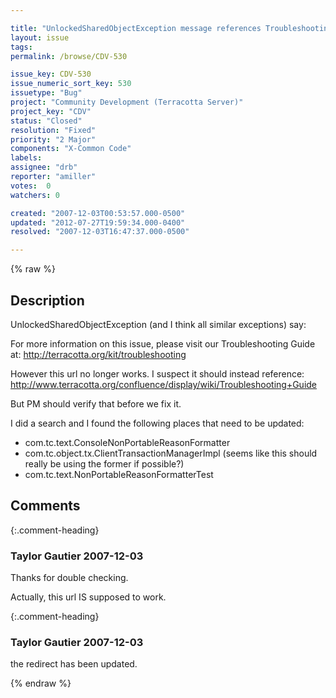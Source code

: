 ```yaml
---

title: "UnlockedSharedObjectException message references Troubleshooting Guide at obsolete URL"
layout: issue
tags: 
permalink: /browse/CDV-530

issue_key: CDV-530
issue_numeric_sort_key: 530
issuetype: "Bug"
project: "Community Development (Terracotta Server)"
project_key: "CDV"
status: "Closed"
resolution: "Fixed"
priority: "2 Major"
components: "X-Common Code"
labels: 
assignee: "drb"
reporter: "amiller"
votes:  0
watchers: 0

created: "2007-12-03T00:53:57.000-0500"
updated: "2012-07-27T19:59:34.000-0400"
resolved: "2007-12-03T16:47:37.000-0500"

---
```




{% raw %}



## Description

<div markdown="1" class="description">

UnlockedSharedObjectException (and I think all similar exceptions) say:

For more information on this issue, please visit our Troubleshooting Guide at:
 http://terracotta.org/kit/troubleshooting

However this url no longer works.  I suspect it should instead reference:
  http://www.terracotta.org/confluence/display/wiki/Troubleshooting+Guide

But PM should verify that before we fix it.

I did a search and I found the following places that need to be updated:
- com.tc.text.ConsoleNonPortableReasonFormatter
- com.tc.object.tx.ClientTransactionManagerImpl  (seems like this should really be using the former if possible?)
- com.tc.text.NonPortableReasonFormatterTest 

</div>

## Comments


{:.comment-heading}
### **Taylor Gautier** <span class="date">2007-12-03</span>

<div markdown="1" class="comment">

Thanks for double checking. 

Actually, this url IS supposed to work.

</div>


{:.comment-heading}
### **Taylor Gautier** <span class="date">2007-12-03</span>

<div markdown="1" class="comment">

the redirect has been updated.

</div>



{% endraw %}
